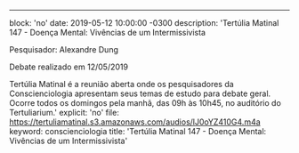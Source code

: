 ---
block: 'no'
date: 2019-05-12 10:00:00 -0300
description: 'Tertúlia Matinal 147 - Doença Mental: Vivências de um Intermissivista


  Pesquisador: Alexandre Dung


  Debate realizado em 12/05/2019


  Tertúlia Matinal é a reunião aberta onde os pesquisadores da Conscienciologia apresentam
  seus temas de estudo para debate geral. Ocorre todos os domingos pela manhã, das
  09h às 10h45, no auditório do Tertuliarium.'
explicit: 'no'
file: https://tertuliamatinal.s3.amazonaws.com/audios/lJ0oYZ410G4.m4a
keyword: conscienciologia
title: 'Tertúlia Matinal 147 - Doença Mental: Vivências de um Intermissivista'

